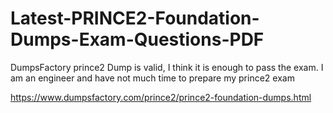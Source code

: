# Latest-PRINCE2-Foundation-Dumps-Exam-Questions-PDF
DumpsFactory prince2 Dump is valid, I think it is enough to pass the exam. I am an engineer and have not much time to prepare my prince2 exam 

https://www.dumpsfactory.com/prince2/prince2-foundation-dumps.html
